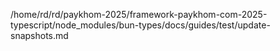 /home/rd/rd/paykhom-2025/framework-paykhom-com-2025-typescript/node_modules/bun-types/docs/guides/test/update-snapshots.md